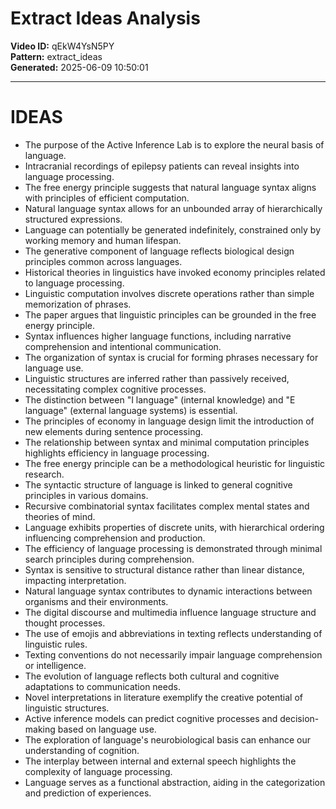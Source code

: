# Extract Ideas Analysis

**Video ID:** qEkW4YsN5PY  
**Pattern:** extract_ideas  
**Generated:** 2025-06-09 10:50:01  

---

# IDEAS

- The purpose of the Active Inference Lab is to explore the neural basis of language.
- Intracranial recordings of epilepsy patients can reveal insights into language processing.
- The free energy principle suggests that natural language syntax aligns with principles of efficient computation.
- Natural language syntax allows for an unbounded array of hierarchically structured expressions.
- Language can potentially be generated indefinitely, constrained only by working memory and human lifespan.
- The generative component of language reflects biological design principles common across languages.
- Historical theories in linguistics have invoked economy principles related to language processing.
- Linguistic computation involves discrete operations rather than simple memorization of phrases.
- The paper argues that linguistic principles can be grounded in the free energy principle.
- Syntax influences higher language functions, including narrative comprehension and intentional communication.
- The organization of syntax is crucial for forming phrases necessary for language use.
- Linguistic structures are inferred rather than passively received, necessitating complex cognitive processes.
- The distinction between "I language" (internal knowledge) and "E language" (external language systems) is essential.
- The principles of economy in language design limit the introduction of new elements during sentence processing.
- The relationship between syntax and minimal computation principles highlights efficiency in language processing.
- The free energy principle can be a methodological heuristic for linguistic research.
- The syntactic structure of language is linked to general cognitive principles in various domains.
- Recursive combinatorial syntax facilitates complex mental states and theories of mind.
- Language exhibits properties of discrete units, with hierarchical ordering influencing comprehension and production.
- The efficiency of language processing is demonstrated through minimal search principles during comprehension.
- Syntax is sensitive to structural distance rather than linear distance, impacting interpretation.
- Natural language syntax contributes to dynamic interactions between organisms and their environments.
- The digital discourse and multimedia influence language structure and thought processes.
- The use of emojis and abbreviations in texting reflects understanding of linguistic rules.
- Texting conventions do not necessarily impair language comprehension or intelligence.
- The evolution of language reflects both cultural and cognitive adaptations to communication needs.
- Novel interpretations in literature exemplify the creative potential of linguistic structures.
- Active inference models can predict cognitive processes and decision-making based on language use.
- The exploration of language's neurobiological basis can enhance our understanding of cognition.
- The interplay between internal and external speech highlights the complexity of language processing.
- Language serves as a functional abstraction, aiding in the categorization and prediction of experiences.